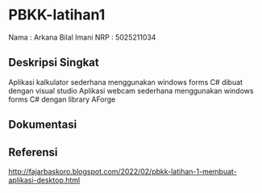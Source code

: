 # PBKK-latihan1

Nama : Arkana Bilal Imani
NRP  : 5025211034

## Deskripsi Singkat

Aplikasi kalkulator sederhana menggunakan windows forms C# dibuat dengan visual studio
Aplikasi webcam sederhana menggunakan windows forms C# dengan library AForge

## Dokumentasi

## Referensi 
http://fajarbaskoro.blogspot.com/2022/02/pbkk-latihan-1-membuat-aplikasi-desktop.html
